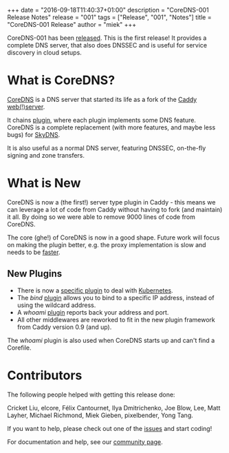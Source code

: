 +++
date = "2016-09-18T11:40:37+01:00"
description = "CoreDNS-001 Release Notes"
release = "001"
tags = ["Release", "001", "Notes"]
title = "CoreDNS-001 Release"
author = "miek"
+++

CoreDNS-001 has been [released](https://github.com/coredns/coredns/releases). This is the first
release! It provides a complete DNS server, that also does DNSSEC and is useful for service
discovery in cloud setups.

# What is CoreDNS?

[CoreDNS](https://coredns.io) is a DNS server that started its life as a fork of the [Caddy
web(!)server](https://caddyserver.com).

It chains [plugin](https://github.com/coredns/coredns/tree/master/plugin),
where each plugin implements some DNS feature. CoreDNS is a complete replacement
(with more features, and maybe less bugs) for [SkyDNS](https://github.com/skynetservices/skydns).

It is also useful as a normal DNS server, featuring DNSSEC, on-the-fly signing and zone transfers.

# What is New

CoreDNS is now a (the first!) server type plugin in Caddy - this means we can leverage a lot of code
from Caddy without having to fork (and maintain) it all. By doing so we were able to remove 9000
lines of code from CoreDNS.

The core (ghe!) of CoreDNS is now in a good shape. Future work will focus on making the
plugin better, e.g. the proxy implementation is slow and needs to be
[faster](https://github.com/coredns/coredns/issues/184).

## New Plugins

* There is now a [specific
  plugin](https://github.com/coredns/coredns/tree/master/plugin/kubernetes) to deal with [Kubernetes](https://kubernetes.io).
* The *bind* [plugin](https://github.com/coredns/coredns/tree/master/plugin/bind)  allows you to bind to a specific IP address, instead of using the wildcard
  address.
* A *whoami* [plugin](https://github.com/coredns/coredns/tree/master/plugin/whoami) reports
  back your address and port.
* All other middlewares are reworked to fit in the new plugin framework from Caddy version 0.9 (and
  up).

The *whoami* plugin is also used when CoreDNS starts up and can't find a Corefile.

# Contributors

The following people helped with getting this release done:

Cricket Liu, elcore, Félix Cantournet, Ilya Dmitrichenko, Joe Blow, Lee, Matt Layher,
Michael Richmond, Miek Gieben, pixelbender, Yong Tang.

If you want to help, please check out one of the [issues](https://github.com/coredns/coredns/issues/) and start coding!

For documentation and help, see our [community page](https://coredns.io/community/).
